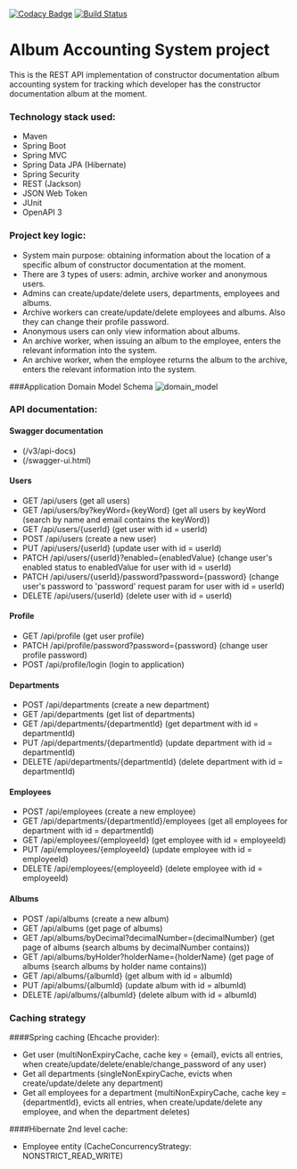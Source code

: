 [![Codacy Badge](https://app.codacy.com/project/badge/Grade/e99d6883f16949cf967a1f52b341580a)](https://www.codacy.com/gh/igar15/albumaccounting/dashboard)
[![Build Status](https://api.travis-ci.com/igar15/albumaccounting.svg?branch=master)](https://travis-ci.com//igar15/albumaccounting)

Album Accounting System project 
=================================

This is the REST API implementation of constructor documentation album accounting system for tracking which developer has the constructor documentation album at the moment.

### Technology stack used: 
* Maven
* Spring Boot
* Spring MVC
* Spring Data JPA (Hibernate)
* Spring Security
* REST (Jackson)
* JSON Web Token
* JUnit
* OpenAPI 3

### Project key logic:
* System main purpose: obtaining information about the location of a specific album of constructor documentation at the moment.
* There are 3 types of users: admin, archive worker and anonymous users.
* Admins can create/update/delete users, departments, employees and albums.
* Archive workers can create/update/delete employees and albums. Also they can change their profile password.
* Anonymous users can only view information about albums.
* An archive worker, when issuing an album to the employee, enters the relevant information into the system.
* An archive worker, when the employee returns the album to the archive, enters the relevant information into the system.

###Application Domain Model Schema
![domain_model](https://user-images.githubusercontent.com/60218699/122444402-2c9f6b80-cfa9-11eb-89e0-d6ac1804393e.png)

### API documentation:
#### Swagger documentation
- (/v3/api-docs)
- (/swagger-ui.html)
#### Users
- GET /api/users (get all users)
- GET /api/users/by?keyWord={keyWord} (get all users by keyWord (search by name and email contains the keyWord))
- GET /api/users/{userId} (get user with id = userId)
- POST /api/users (create a new user)
- PUT /api/users/{userId} (update user with id = userId)
- PATCH /api/users/{userId}?enabled={enabledValue} (change user's enabled status to enabledValue for user with id = userId)
- PATCH /api/users/{userId}/password?password={password} (change user's password to 'password' request param for user with id = userId)
- DELETE /api/users/{userId} (delete user with id = userId)
#### Profile
- GET /api/profile (get user profile)
- PATCH /api/profile/password?password={password} (change user profile password)
- POST /api/profile/login (login to application)
#### Departments
- POST /api/departments (create a new department)
- GET /api/departments (get list of departments)
- GET /api/departments/{departmentId} (get department with id = departmentId)
- PUT /api/departments/{departmentId} (update department with id = departmentId)
- DELETE /api/departments/{departmentId} (delete department with id = departmentId)
#### Employees
- POST /api/employees (create a new employee)
- GET /api/departments/{departmentId}/employees (get all employees for department with id = departmentId)
- GET /api/employees/{employeeId} (get employee with id = employeeId)
- PUT /api/employees/{employeeId} (update employee with id = employeeId)
- DELETE /api/employees/{employeeId} (delete employee with id = employeeId)
#### Albums
- POST /api/albums (create a new album)
- GET /api/albums (get page of albums)
- GET /api/albums/byDecimal?decimalNumber={decimalNumber} (get page of albums (search albums by decimalNumber contains))
- GET /api/albums/byHolder?holderName={holderName} (get page of albums (search albums by holder name contains))
- GET /api/albums/{albumId} (get album with id = albumId)
- PUT /api/albums/{albumId} (update album with id = albumId)
- DELETE /api/albums/{albumId} (delete album with id = albumId)

### Caching strategy
####Spring caching (Ehcache provider):
- Get user (multiNonExpiryCache, cache key = {email}, evicts all entries, when create/update/delete/enable/change_password of any user)
- Get all departments (singleNonExpiryCache, evicts when create/update/delete any department)
- Get all employees for a department (multiNonExpiryCache, cache key = {departmentId}, evicts all entries, when create/update/delete any employee, and when the department deletes)  

####Hibernate 2nd level cache:
- Employee entity (CacheConcurrencyStrategy: NONSTRICT_READ_WRITE)